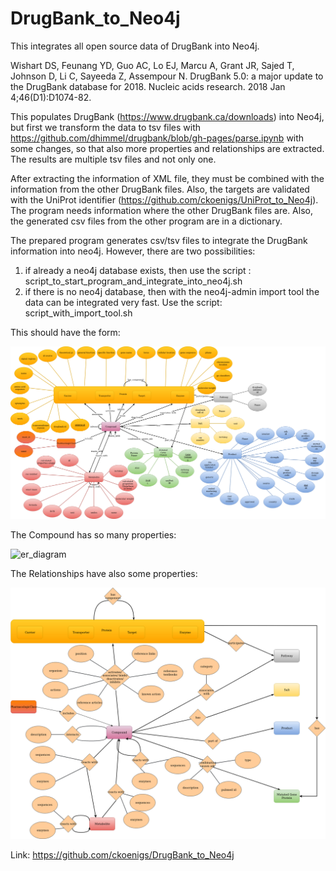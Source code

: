 # DrugBank_to_Neo4j
This integrates all open source data of DrugBank into Neo4j.

Wishart DS, Feunang YD, Guo AC, Lo EJ, Marcu A, Grant JR, Sajed T, Johnson D, Li C, Sayeeda Z, Assempour N. DrugBank 5.0: a major update to the DrugBank database for 2018. Nucleic acids research. 2018 Jan 4;46(D1):D1074-82.

This populates DrugBank (https://www.drugbank.ca/downloads) into Neo4j, but first we transform the data to tsv files with 
https://github.com/dhimmel/drugbank/blob/gh-pages/parse.ipynb
with some changes, so that also more properties and relationships are extracted. The results are multiple tsv files and not only one.

After extracting the information of XML file, they must be combined with the information from the other DrugBank files. Also, the targets are validated with the UniProt identifier (https://github.com/ckoenigs/UniProt_to_Neo4j). The program needs information where the other DrugBank files are. Also, the generated csv files from the other program are in a dictionary.

The prepared program generates csv/tsv files to integrate the DrugBank information into neo4j. However, there are two possibilities:
1. if already a neo4j database exists, then use the script : script_to_start_program_and_integrate_into_neo4j.sh 
2. if there is no neo4j database, then with the neo4j-admin import tool the data can be integrated very fast. Use the script: script_with_import_tool.sh

This should have the form:

![er_diagram](https://github.com/ckoenigs/DrugBank_to_Neo4j/blob/master/drugbank_er.png)


The Compound has so many properties:

![er_diagram](https://github.com/ckoenigs/DrugBank_to_Neo4j/blob/master/drugbank_compound.png)

The Relationships have also some properties:

![er_diagram](https://github.com/ckoenigs/DrugBank_to_Neo4j/blob/master/drugbank_er_rela.png)

Link: https://github.com/ckoenigs/DrugBank_to_Neo4j
